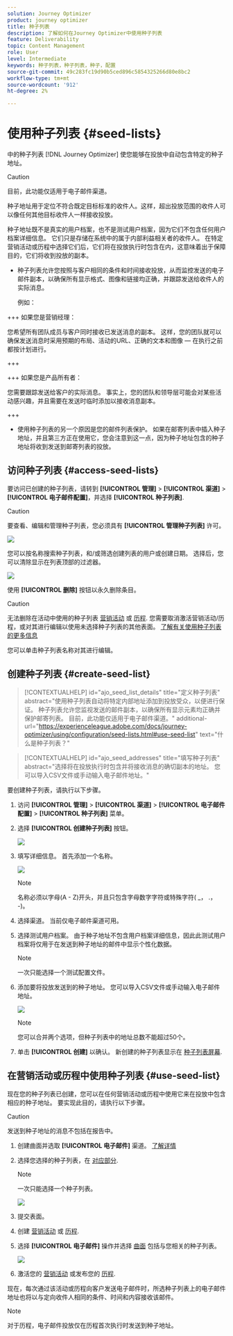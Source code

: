 ```yaml
---
solution: Journey Optimizer
product: journey optimizer
title: 种子列表
description: 了解如何在Journey Optimizer中使用种子列表
feature: Deliverability
topic: Content Management
role: User
level: Intermediate
keywords: 种子列表，种子列表，种子，配置
source-git-commit: 49c283fc19d90b5ced896c5854325266d80e8bc2
workflow-type: tm+mt
source-wordcount: '912'
ht-degree: 2%

---
```


# 使用种子列表 {#seed-lists}

中的种子列表 [!DNL Journey Optimizer] 使您能够在投放中自动包含特定的种子地址。

>[!CAUTION]
>
>目前，此功能仅适用于电子邮件渠道。

种子地址用于定位不符合既定目标标准的收件人。这样，超出投放范围的收件人可以像任何其他目标收件人一样接收投放。

种子地址既不是真实的用户档案，也不是测试用户档案，因为它们不包含任何用户档案详细信息。 它们只是存储在系统中的属于内部利益相关者的收件人。 在特定营销活动或历程中选择它们后，它们将在投放执行时包含在内，这意味着出于保障目的，它们将收到投放的副本。

* 种子列表允许您按照与客户相同的条件和时间接收投放，从而监控发送的电子邮件副本，以确保所有显示格式、图像和链接均正确，并跟踪发送给收件人的实际消息。

  例如：

+++ 如果您是营销经理：

  您希望所有团队成员与客户同时接收已发送消息的副本。 这样，您的团队就可以确保发送消息时采用预期的布局、活动的URL、正确的文本和图像 — 在执行之前都按计划进行。

+++

+++ 如果您是产品所有者：

  您需要跟踪发送给客户的实际消息。 事实上，您的团队和领导层可能会对某些活动感兴趣，并且需要在发送时临时添加以接收消息副本。

+++

* 使用种子列表的另一个原因是您的邮件列表保护。 如果在邮寄列表中插入种子地址，并且第三方正在使用它，您会注意到这一点，因为种子地址包含的种子地址将收到发送到邮寄列表的投放。

## 访问种子列表 {#access-seed-lists}

要访问已创建的种子列表，请转到 **[!UICONTROL 管理]** > **[!UICONTROL 渠道]** > **[!UICONTROL 电子邮件配置]**，并选择 **[!UICONTROL 种子列表]**.

<!--
>[!CAUTION]
>
>Permissions to view, export and manage the seed lists are restricted to [Journey Administrators](../administration/ootb-product-profiles.md#journey-administrator). Learn more on managing [!DNL Journey Optimizer] users' access rights in [this section](../administration/permissions-overview.md).-->

>[!CAUTION]
>
>要查看、编辑和管理种子列表，您必须具有 **[!UICONTROL 管理种子列表]** 许可。

![](assets/seed-list-access.png)

您可以按名称搜索种子列表，和/或筛选创建列表的用户或创建日期。 选择后，您可以清除显示在列表顶部的过滤器。

![](assets/seed-list-filtering.png)

使用 **[!UICONTROL 删除]** 按钮以永久删除条目。

>[!CAUTION]
>
>无法删除在活动中使用的种子列表 [营销活动](../campaigns/review-activate-campaign.md) 或 [历程](../building-journeys/publishing-the-journey.md). 您需要取消激活营销活动/历程，或对其进行编辑以使用未选择种子列表的其他表面。 [了解有关使用种子列表的更多信息](#use-seed-list)

您可以单击种子列表名称对其进行编辑。 <!--Use the **[!UICONTROL Edit]** button to edit a seed list.-->

## 创建种子列表 {#create-seed-list}

>[!CONTEXTUALHELP]
>id="ajo_seed_list_details"
>title="定义种子列表"
>abstract="使用种子列表自动将特定内部地址添加到投放受众，以便进行保证。 种子列表允许您监视发送的邮件副本，以确保所有显示元素均正确并保护邮寄列表。 目前，此功能仅适用于电子邮件渠道。"
>additional-url="https://experienceleague.adobe.com/docs/journey-optimizer/using/configuration/seed-lists.html#use-seed-list" text="什么是种子列表？"

>[!CONTEXTUALHELP]
>id="ajo_seed_addresses"
>title="填写种子列表"
>abstract="选择将在投放执行时包含并将接收消息的确切副本的地址。 您可以导入CSV文件或手动输入电子邮件地址。"

要创建种子列表，请执行以下步骤。

1. 访问 **[!UICONTROL 管理]** > **[!UICONTROL 渠道]** > **[!UICONTROL 电子邮件配置]** > **[!UICONTROL 种子列表]** 菜单。

1. 选择 **[!UICONTROL 创建种子列表]** 按钮。

   ![](assets/seed-list-create-button.png)

1. 填写详细信息。 首先添加一个名称。

   ![](assets/seed-list-details.png)

   >[!NOTE]
   >
   >名称必须以字母(A - Z)开头，并且只包含字母数字字符或特殊字符( _， .， -)。

1. 选择渠道。 当前仅电子邮件渠道可用。

1. 选择测试用户档案。 由于种子地址不包含用户档案详细信息，因此此测试用户档案将仅用于在发送到种子地址的邮件中显示个性化数据。

   >[!NOTE]
   >
   >一次只能选择一个测试配置文件。

1. 添加要将投放发送到的种子地址。 您可以导入CSV文件或手动输入电子邮件地址。

   ![](assets/seed-list-email-addresses.png)

   >[!NOTE]
   >
   >您可以合并两个选项，但种子列表中的地址总数不能超过50个。

1. 单击 **[!UICONTROL 创建]** 以确认。 新创建的种子列表显示在 [种子列表屏幕](#access-seed-lists).

## 在营销活动或历程中使用种子列表 {#use-seed-list}

现在您的种子列表已创建，您可以在任何营销活动或历程中使用它来在投放中包含相应的种子地址。 要实现此目的，请执行以下步骤。

>[!CAUTION]
>
>发送到种子地址的消息不包括在报告中。

1. 创建曲面并选取 **[!UICONTROL 电子邮件]** 渠道。 [了解详情](../email/email-settings.md)

1. 选择您选择的种子列表，在 [对应部分](../email/email-settings.md#seed-list).

   >[!NOTE]
   >
   >一次只能选择一个种子列表。

   ![](assets/seed-list-surface.png)

1. 提交表面。

1. 创建 [营销活动](../campaigns/create-campaign.md) 或 [历程](../building-journeys/journey-gs.md).

1. 选择 **[!UICONTROL 电子邮件]** 操作并选择 [曲面](channel-surfaces.md) 包括与您相关的种子列表。

   ![](assets/seed-list-campaign-email.png)

1. 激活您的 [营销活动](../campaigns/review-activate-campaign.md) 或发布您的 [历程](../building-journeys/publishing-the-journey.md).

现在，每次通过该活动或历程向客户发送电子邮件时，所选种子列表上的电子邮件地址也将以与定向收件人相同的条件、时间和内容接收该邮件。

>[!NOTE]
>
>对于历程，电子邮件投放仅在历程首次执行时发送到种子地址。

